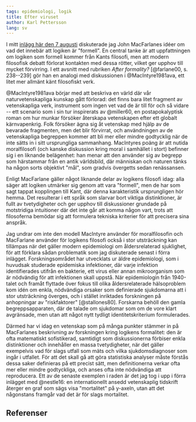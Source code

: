 ```yaml
---
tags: epidemiologi, logik
title: Efter viruset
author: Karl Pettersson
lang: sv
---
```


I mitt [inlägg här den 7
augusti](http://static-dust.klpn.se/posts/2016-08-07-form.html) diskuterade jag
John MacFarlanes idéer om vad det innebär att logiken är "formell". En central
tanke är att uppfattningen om logiken som formell kommer från Kants filosofi,
men att modern filosofisk debatt förlorat kontakten med dessa rötter, vilket
ger upphov till mycket förvirring. I ett avsnitt med rubriken *After
formality?* [@farlane00, s. 238--239] gör han en analogi med diskussionen i
@MacIntyre1981ava, ett litet mer allmänt känt filosofiskt verk.

@MacIntyre1981ava börjar med att beskriva en värld där vår naturvetenskapliga kunskap
gått förlorad: det finns bara litet fragment av vetenskapliga verk,
instrument som ingen vet vad de är till för och så vidare -- ett scenario som i sin tur
inspirerats av @miller60, en postapokalyptisk roman om hur munkar försöker
återskapa vetenskapen efter ett globalt kärnvapenkrig. Folk försöker ägna sig
åt vetenskap med hjälp av de bevarade fragmenten, men det blir förvirrat, och
användningen av de vetenskapliga begreppen kommer att bli mer eller mindre 
godtycklig när de inte sätts in i sitt ursprungliga sammanhang. MacIntyres
poäng är att nutida moralfilosofi (och kanske diskussion kring moral i
samhället i stort) befinner sig i en liknande belägenhet: han menar att den
använder sig av begrepp som härstammar från en antik världsbild, där människan
och naturen tänks ha någon sorts objektivt "mål", som gradvis övergetts sedan
renässansen.

Enligt MacFarlane gäller något liknande delar av logikens filosofi idag: alla
säger att logiken utmärker sig genom att vara "formell", men de har som sagt
tappat kopplingen till Kant, där denna karakteristik ursprungligen hör hemma.
Det resulterar i ett språk som slarvar bort viktiga distinktioner, är fullt av
tvetydigheter och ger upphov till diskussioner grundade på motstridiga
intuitioner där det inte går att komma någon vart, trots att filosoferna
bemödar sig att formulera tekniska kriterier för att precisera sina anspråk.

Jag undrar om inte den modell MacIntyre använder för moralfilosofin och
MacFarlane använder för logikens filosofi också i stor utsträckning kan
tillämpas när det gäller modern epidemiologi om åldersrelaterad sjuklighet, för
att förklara sådan problematik som jag diskuterade senast i förra inlägget.
Forskningsområdet har utvecklats ur äldre epidemiologi, som i huvudsak
studerade epidemiska infektioner, där varje infektion identifierades utifrån en
bakterie, ett virus eller annan mikroorganism som är nödvändig för att
infektionen skall uppstå. När epidemiologin från 1940-talet och framåt
flyttade över fokus till olika åldersrelaterade hälsoproblem kom idén om 
enkla, nödvändiga orsaker som definierade sjukdomarna att i stor utsträckning
överges, och i stället inriktades forskningen på anhopningar av "riskfaktorer"
[@stallones80]. Forskarna behöll den gamla begreppsapparaten, där de talade om
sjukdomar som om de vore klart avgränsade, men utan att något nytt tydligt
identitetskriterium formulerades.

Därmed har vi idag en vetenskap som på många punkter stämmer in på MacFarlanes
beskrivning av forskningen kring logikens formalitet: den är ofta matematiskt
sofistikerad, samtidigt som diskussionerna förbiser enkla distinktioner och
innehåller en massa tvetydigheter, när det gäller exempelvis vad för slags
utfall som mäts och vilka sjukdomsdiagnoser som ingår i utfallet. För att det
skall gå att göra statistiska analyser måste förstås dessa saker definieras på
ett precist sätt, men definitionerna verkar ofta mer eller mindre godtyckliga,
och anses ofta inte nödvändiga att reproducera. Ett av de senaste exemplen i
raden är det jag tog i upp i förra inlägget med @nestle16: en internationellt
ansedd vetenskaplig tidskrift återger en graf som sägs visa "mortalitet" på
y-axeln, utan att det någonstans framgår vad det är för slags mortalitet.

## Referenser
